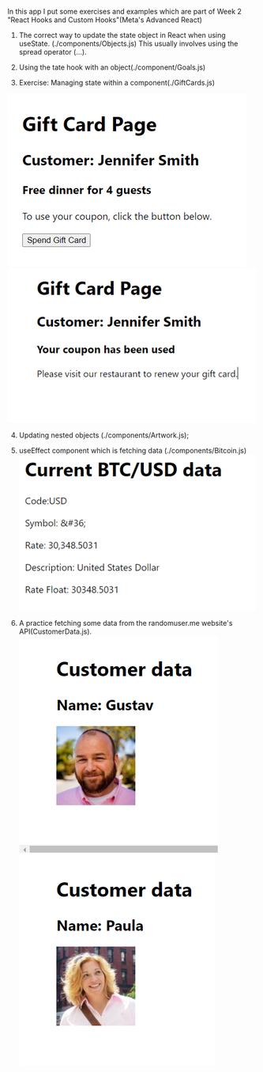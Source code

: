 In this app I put some exercises and examples which are part of Week 2 "React Hooks and Custom Hooks"(Meta's Advanced React)
1. The correct way to update the state object in React when using useState. (./components/Objects.js)
This usually involves using the spread operator (...).
2. Using the tate hook with an object(./component/Goals.js)

3. Exercise: Managing state within a component(./GiftCards.js)

![Initiall view](image-1.png)![The view after rendering, notice that the booton disappeares!](image-2.png)

4. Updating nested objects (./components/Artwork.js);

5. useEffect component which is fetching data (./components/Bitcoin.js)
![Alt text](image.png)

6. A practice fetching some data from the randomuser.me website's API(CustomerData.js).
![Alt text](image-3.png)
![Alt text](image-4.png)

